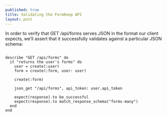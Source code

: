 ```yaml
---
published: true
title: Validating the FormKeep API
layout: post
---
```

In order to verify that GET /api/forms serves JSON in the format our client expects, we’ll assert that it successfully validates against a particular JSON schema:

```

describe "GET /api/forms" do
  it "returns the user's forms" do
    user = create(:user)
    form = create(:form, user: user)

    create(:form)

    json_get "/api/forms", api_token: user.api_token

    expect(response).to be_successful
    expect(response).to match_response_schema("forms-many")
  end
end

```